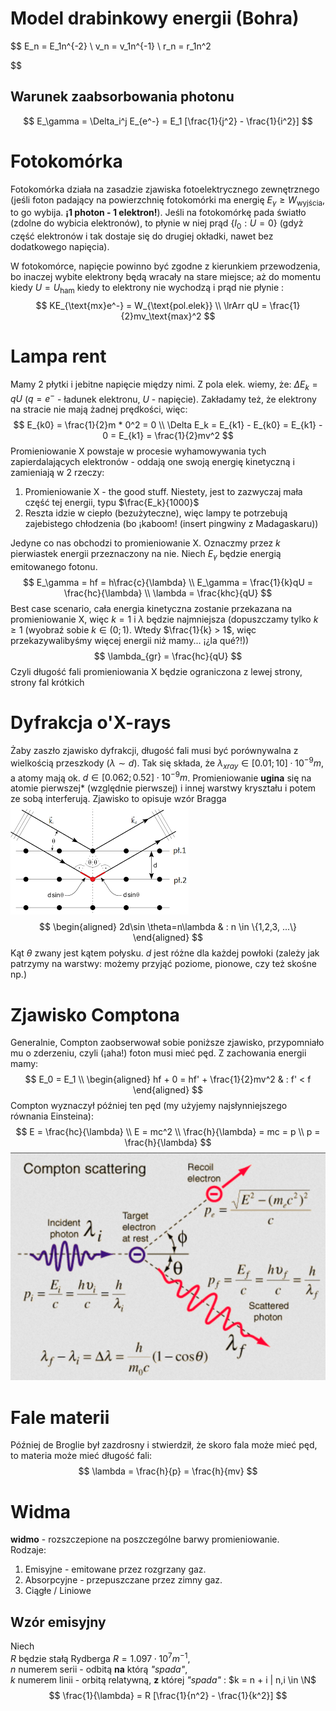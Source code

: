 # Model drabinkowy energii (Bohra)
$$
E_n = E_1n^{-2} \\
v_n = v_1n^{-1} \\
r_n = r_1n^2

$$
## Warunek zaabsorbowania photonu
$$
E_\gamma = \Delta_i^j E_{e^-} = E_1 [\frac{1}{j^2} - \frac{1}{i^2}]
$$

# Fotokomórka
Fotokomórka działa na zasadzie zjawiska fotoelektrycznego zewnętrznego (jeśli foton padający na powierzchnię fotokomórki ma energię $E_{\gamma} \ge W_{\text{wyjścia}}$, to go wybija. **¡1 photon - 1 elektron!**). Jeśli na fotokomórkę pada światło (zdolne do wybicia elektronów), to płynie w niej prąd $\{I_0 : U = 0\}$ (gdyż część elektronów i tak dostaje się do drugiej okładki, nawet bez dodatkowego napięcia).

W fotokomórce, napięcie powinno być zgodne z kierunkiem przewodzenia, bo inaczej wybite elektrony będą wracały na stare miejsce; aż do momentu kiedy $U = U_{\text{ham}}$ kiedy to elektrony nie wychodzą i prąd nie płynie :
$$
KE_{\text{mx}e^-} = W_{\text{pol.elek}} \\
\lrArr qU = \frac{1}{2}mv_\text{max}^2
$$


# Lampa rent
Mamy 2 płytki i jebitne napięcie między nimi. Z pola elek. wiemy, że: $\Delta E_k = qU$ ($q = e^-$ - ładunek elektronu, $U$ - napięcie). Zakładamy też, że elektrony na stracie nie mają żadnej prędkości, więc:
$$
E_{k0} = \frac{1}{2}m * 0^2 = 0 \\
\Delta E_k = E_{k1} - E_{k0} = E_{k1} - 0 = E_{k1} = \frac{1}{2}mv^2
$$ 
Promieniowanie X powstaje w procesie wyhamowywania tych zapierdalających elektronów - oddają one swoją energię kinetyczną i zamieniają w 2 rzeczy:
1. Promieniowanie X - the good stuff. Niestety, jest to zazwyczaj mała część tej energii, typu $\frac{E_k}{1000}$
2. Reszta idzie w ciepło (bezużyteczne), więc lampy te potrzebują zajebistego chłodzenia (bo ¡kaboom! (insert pingwiny z Madagaskaru))

Jedyne co nas obchodzi to promieniowanie X. Oznaczmy przez $k$ pierwiastek energii przeznaczony na nie. Niech $E_\gamma$ będzie energią emitowanego fotonu.
$$
  E_\gamma = hf = h\frac{c}{\lambda} \\
  E_\gamma = \frac{1}{k}qU = \frac{hc}{\lambda} \\
  \lambda = \frac{khc}{qU}
$$
Best case scenario, cała energia kinetyczna zostanie przekazana na promieniowanie X, więc $k = 1$ i $\lambda$ będzie najmniejsza (dopuszczamy tylko $k \ge 1$ (wyobraź sobie $k \in (0; 1)$. Wtedy $\frac{1}{k} > 1$, więc przekazywalibyśmy więcej energii niż mamy... ¡¿la qué?!))
$$
 \lambda_{gr} = \frac{hc}{qU} 
$$
Czyli długość fali promieniowania X będzie ograniczona z lewej strony, strony fal krótkich

# Dyfrakcja o'X-rays
Żaby zaszło zjawisko dyfrakcji, długość fali musi być porównywalna z wielkością przeszkody ($\lambda \sim d$). Tak się składa, że $\lambda_{xray} \in [0.01; 10] \cdot 10^{-9}m$, a atomy mają ok. $d \in [0.062; 0.52] \cdot 10^{-9}m$. Promieniowanie **ugina** się na atomie pierwszej* (względnie pierwszej) i innej warstwy kryształu i potem ze sobą interferują. Zjawisko to opisuje wzór Bragga   
![](../../recursos/bragg.png)  
$$
\begin{aligned}
  2d\sin \theta=n\lambda & : n \in \{1,2,3, ...\}
\end{aligned}
$$
Kąt $\theta$ zwany jest kątem połysku. $d$ jest różne dla każdej powłoki (zależy jak patrzymy na warstwy: możemy przyjąć poziome, pionowe, czy też skośne np.)

# Zjawisko Comptona
Generalnie, Compton zaobserwował sobie poniższe zjawisko, przypomniało mu o zderzeniu, czyli (¡aha!) foton musi mieć pęd. Z zachowania energii mamy:
$$
E_0 = E_1 \\
\begin{aligned}
  hf + 0 = hf' + \frac{1}{2}mv^2 & : f' < f
\end{aligned}
$$
Compton wyznaczył później ten pęd (my użyjemy najsłynniejszego równania Einsteina):
$$
E = \frac{hc}{\lambda} \\
E = mc^2 \\
\frac{h}{\lambda} = mc = p \\
p = \frac{h}{\lambda}
$$
![](../../recursos/compton.png)

# Fale materii
Później de Broglie był zazdrosny i stwierdził, że skoro fala może mieć pęd, to materia może mieć długość fali:
$$
\lambda = \frac{h}{p} = \frac{h}{mv}
$$

# Widma
**widmo** - rozszczepione na poszczególne barwy promieniowanie.   
Rodzaje:  
1. Emisyjne - emitowane przez rozgrzany gaz.
2. Absorpcyjne - przepuszczane przez zimny gaz.
3. Ciągłe / Liniowe

## Wzór emisyjny
Niech   
$R$ będzie stałą Rydberga $R=1.097 \cdot 10^7m^{-1}$,  
$n$ numerem serii - odbitą **na** którą *"spada"*,  
$k$ numerem linii - orbitą relatywną, **z** której *"spada"* : $k = n + i | n,i \in \N$
$$
\frac{1}{\lambda} = R [\frac{1}{n^2} - \frac{1}{k^2}]
$$